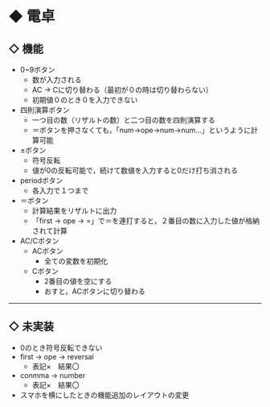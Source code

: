 # ◆ 電卓

## ◇ 機能
- 0~9ボタン
    - 数が入力される
    - AC -> Cに切り替わる（最初が０の時は切り替わらない）
    - 初期値０のとき０を入力できない
- 四則演算ボタン
    - 一つ目の数（リザルトの数）と二つ目の数を四則演算する
    - ＝ボタンを押さなくても，「num->ope->num->num...」というように計算可能
- ±ボタン
    - 符号反転
    - 値が0の反転可能で，続けて数値を入力すると0だけ打ち消される
- periodボタン
    - 各入力で１つまで
- ＝ボタン
    - 計算結果をリザルトに出力
    - 「first -> ope -> =」で＝を連打すると，２番目の数に入力した値が格納されて計算
- AC/Cボタン
    - ACボタン
        - 全ての変数を初期化
    - Cボタン
        - 2番目の値を空にする
        - おすと，ACボタンに切り替わる

---

## ◇ 未実装

- 0のとき符号反転できない
- first -> ope -> reversal
    - 表記×　結果〇
- conmma -> number
    - 表記×　結果〇
- スマホを横にしたときの機能追加のレイアウトの変更

